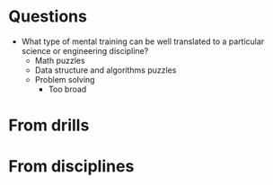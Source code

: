 # Questions
- What type of mental training can be well translated to a particular science or engineering discipline?
  - Math puzzles
  - Data structure and algorithms puzzles
  - Problem solving
    - Too broad

# From drills

# From disciplines